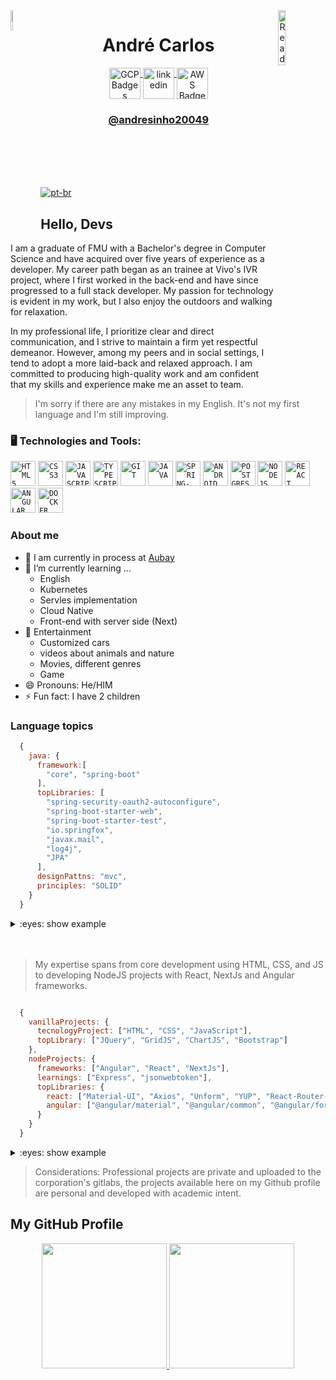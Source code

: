 <img align="left" width="9%" src="https://github.com/andresinho20049/andresinho20049/blob/master/img/Me-Avatar.png" alt="Avatar-Art" border="0">
<img align="right" width="15%" src="https://github.com/andresinho20049/andresinho20049/blob/master/img/AirBrush_20230512110551-transformed.png" alt="Ready-Player-Me-Avatar-2" border="0">

 
 <h1 align="center">André Carlos </h1> 
 
<div align="center" dsplay="inline-block">
  <a href="https://www.cloudskillsboost.google/public_profiles/d24adbba-0315-45a7-bea1-9a72a94d8760" target="_blank">
    <img align="center" width="50px" src="https://img.icons8.com/fluency/256/google-cloud.png" alt="GCP Badges" style="vertical-align:top;">
  </a> 
  <a href="https://www.linkedin.com/in/andresinho20049/" target="_blank">
    <img align="center" width="50px" src="https://img.icons8.com/color/256/linkedin.png" alt="linkedin" style="vertical-align:top;">
  </a>
  <a href="https://www.credly.com/users/andre-marques.abbbe29b" target="_blank">
    <img align="center" width="50px" src="https://img.icons8.com/color/256/amazon-web-services.png" alt="AWS Badges" style="vertical-align:top;">
  </a> 
</div> 
<h3 align="center">
 <a href="https://www.linkedin.com/in/andresinho20049/" target="_blank">
  @andresinho20049
 </a>
</h3>

<br/>
<br/>
<br/>
<br/>

[![pt-br](https://img.shields.io/badge/lang-pt--br-green.svg)](https://github.com/andresinho20049/andresinho20049/blob/master/README.pt-br.md)

## Hello, Devs
I am a graduate of FMU with a Bachelor's degree in Computer Science and have acquired over five years of experience as a developer. My career path began as an trainee at Vivo's IVR project, where I first worked in the back-end and have since progressed to a full stack developer. My passion for technology is evident in my work, but I also enjoy the outdoors and walking for relaxation. 

In my professional life, I prioritize clear and direct communication, and I strive to maintain a firm yet respectful demeanor. However, among my peers and in social settings, I tend to adopt a more laid-back and relaxed approach. I am committed to producing high-quality work and am confident that my skills and experience make me an asset to team. <br/>
> I'm sorry if there are any mistakes in my English. It's not my first language and I'm still improving.

### 🖥️ Technologies and Tools: 
<code><img width="40px" src="https://cdn.jsdelivr.net/gh/devicons/devicon/icons/html5/html5-original-wordmark.svg" title = "HTML5"/></code>
<code><img width="40px" src="https://cdn.jsdelivr.net/gh/devicons/devicon/icons/css3/css3-original-wordmark.svg" title = "CSS3"/></code>
<code><img width="40px" src="https://cdn.jsdelivr.net/gh/devicons/devicon/icons/javascript/javascript-original.svg" title = "JAVASCRIPT"/></code>
<code><img width="40px" src="https://cdn.jsdelivr.net/gh/devicons/devicon/icons/typescript/typescript-original.svg" title = "TYPESCRIPT"/></code>
<code><img width="40px" src="https://cdn.jsdelivr.net/gh/devicons/devicon/icons/git/git-original.svg" title = "GIT"/></code>
<code><img width="40px" src="https://cdn.jsdelivr.net/gh/devicons/devicon/icons/java/java-original.svg" title = "JAVA"/></code>
<code><img width="40px" src="https://cdn.jsdelivr.net/gh/devicons/devicon/icons/spring/spring-original.svg" title = "SPRING-BOOT"/></code>
<code><img width="40px" src="https://cdn.jsdelivr.net/gh/devicons/devicon/icons/android/android-original.svg" title = "ANDROID"/></code>
<code><img width="40px" src="https://cdn.jsdelivr.net/gh/devicons/devicon/icons/postgresql/postgresql-original.svg" title = "POSTGRES"/></code>
<code><img width="40px" src="https://cdn.jsdelivr.net/gh/devicons/devicon/icons/nodejs/nodejs-original.svg" title = "NODEJS"/></code>
<code><img width="40px" src="https://cdn.jsdelivr.net/gh/devicons/devicon/icons/react/react-original.svg" title = "REACT"/></code>
<code><img width="40px" src="https://cdn.jsdelivr.net/gh/devicons/devicon/icons/angularjs/angularjs-original.svg" title = "ANGULAR"/></code>
<code><img width="40px" src="https://cdn.jsdelivr.net/gh/devicons/devicon/icons/docker/docker-original.svg" title = "DOCKER"/></code>

### About me
- 🔭 I am currently in process at <a href="https://www.aubay.pt//" target="_blank">Aubay</a>
- 🌱 I’m currently learning ...
  - English
  - Kubernetes
  - Servles implementation
  - Cloud Native
  - Front-end with server side (Next)
- 💬 Entertainment
  - Customized cars
  - videos about animals and nature
  - Movies, different genres
  - Game 
- 😄 Pronouns: He/HIM
- ⚡ Fun fact: I have 2 children

### Language topics
```js
  {
    java: {
      framework:[
        "core", "spring-boot"
      ],
      topLibraries: [
        "spring-security-oauth2-autoconfigure",
        "spring-boot-starter-web",
        "spring-boot-starter-test",
        "io.springfox",
        "javax.mail",
        "log4j",
        "JPA"
      ],
      designPattns: "mvc",
      principles: "SOLID"
    }
  }
```

<details> 
<summary>
:eyes: show example
</summary>

<content>

  ## [Spring boot com Redis e Postgres usando Docker](https://github.com/andresinho20049/spring-authservice-with-docker/)

  This Spring boot project was developed with the default authentication settings in mind and 
  documentation to serve as a basis for developing other projects.

  ## Visualização
  ![Visualizacao](https://github.com/andresinho20049/spring-authservice-with-docker/blob/master/media/preview-started.gif)
  How to start


</content>

</details>

<br/>
<br/>

> My expertise spans from core development using HTML, CSS, and JS to developing NodeJS projects with React, NextJs and Angular frameworks.

```js

  {
    vanillaProjects: {
      tecnologyProject: ["HTML", "CSS", "JavaScript"],
      topLibrary: ["JQuery", "GridJS", "ChartJS", "Bootstrap"]
    },
    nodeProjects: {
      frameworks: ["Angular", "React", "NextJs"],
      learnings: ["Express", "jsonwebtoken"],
      topLibraries: {
        react: ["Material-UI", "Axios", "Unform", "YUP", "React-Router-Dom"],
        angular: ["@angular/material", "@angular/common", "@angular/forms", "@angular/router"]
      }
    }
  }

```

<details>
<summary>:eyes: show example</summary>

  ## [LB Talks](https://github.com/andresinho20049/LB-Talk-Web)

  LB Talks is a user-friendly website that provides two convenient methods for translating pounds. Users can either utilize the API's Speech-to-text feature to transcribe an audio recording, which is then processed by the VLibras service for translation, or they can opt to enter their desired text directly into the text mode for seamless translation into pounds.

</details>

> Considerations: Professional projects are private and uploaded to the corporation's gitlabs, the projects available here on my Github profile are personal and developed with academic intent.


## My GitHub Profile
<p align="center">
<a href="https://github.com/andresinho20049">
  <img height="200em" src="https://github-readme-stats.vercel.app/api/top-langs/?username=andresinho20049"/>
  <img height="200em" src="https://github-readme-stats.vercel.app/api?username=andresinho20049&show_icons=true&count_private=true&theme=radical&include_all_commits=true"/>
</a>
</p>
